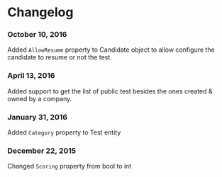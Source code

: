 Changelog
===

### October 10, 2016
Added `AllowResume` property to Candidate object to allow configure the candidate to resume or not the test.

### April 13, 2016
Added support to get the list of public test  besides the ones created & owned by a company. 

### January 31, 2016
Added `Category` property to Test entity

### December 22, 2015
Changed `Scoring` property from bool to int 

